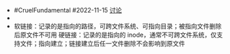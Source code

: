 - #CruelFundamental #2022-11-15 [讨论](https://github.com/CYZH1307/CruelFundamental/tree/main/homework/202211/15)
-
- 软链接：记录的是指向的路径，可跨文件系统、可指向目录；被指向文件删除后原文件不可用
  硬链接：记录的是指向的 inode，通常不可跨文件系统，仅支持文件；指向建立；链接建立后任一文件删除不会影响到原文件